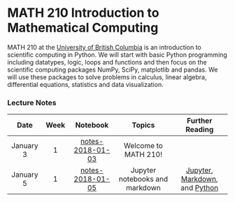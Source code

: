 # MATH 210 Introduction to Mathematical Computing

MATH 210 at the [University of British Columbia](http://www.math.ubc.ca) is an introduction to scientific computing in Python. We will start with basic Python programming including datatypes, logic, loops and functions and then focus on the scientific computing packages NumPy, SciPy, matplotlib and pandas. We will use these packages to solve problems in calculus, linear algebra, differential equations, statistics and data visualization.

### Lecture Notes

| Date | Week | Notebook | Topics | Further Reading |
| :---: | :---: | :---: | :---: | :---: |
| January 3 | 1 | [notes-2018-01-03](notes-week-01/notes-2018-01-03.ipynb) | Welcome to MATH 210! |  |
| January 5 | 1 | [notes-2018-01-05](notes-week-01/notes-2018-01-05.ipynb) |  Jupyter notebooks and markdown | [Jupyter](https://jupyter.org), [Markdown](https://daringfireball.net/projects/markdown/), and [Python](https://python.org) |
